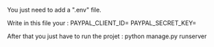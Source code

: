 You just need to add a ".env" file.

Write in this file your : 
PAYPAL_CLIENT_ID=
PAYPAL_SECRET_KEY=

After that you just have to run the projet : python manage.py runserver
